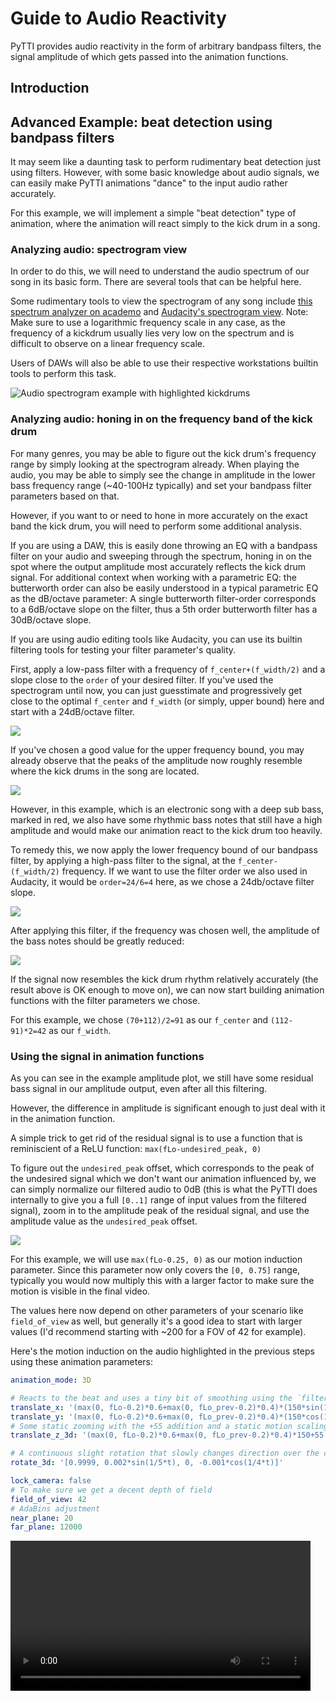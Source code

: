 # Guide to Audio Reactivity

PyTTI provides audio reactivity in the form of arbitrary bandpass filters, the signal amplitude of which gets passed into the animation functions.

## Introduction


## Advanced Example: beat detection using bandpass filters

It may seem like a daunting task to perform rudimentary beat detection just using filters. However, with some basic knowledge about audio signals, we can easily make PyTTI animations "dance" to the input audio rather accurately.

For this example, we will implement a simple "beat detection" type of animation, where the animation will react simply to the kick drum in a song.

### Analyzing audio: spectrogram view

In order to do this, we will need to understand the audio spectrum of our song in its basic form.
There are several tools that can be helpful here.

Some rudimentary tools to view the spectrogram of any song include [this spectrum analyzer on academo](https://academo.org/demos/spectrum-analyzer/) and [Audacity's spectrogram view](https://manual.audacityteam.org/man/spectrogram_view.html#select).
Note: Make sure to use a logarithmic frequency scale in any case, as the frequency of a kickdrum usually lies very low on the spectrum and is difficult to observe on a linear frequency scale.

Users of DAWs will also be able to use their respective workstations builtin tools to perform this task.

![Audio spectrogram example with highlighted kickdrums](assets/audio_spectrogram.png)

### Analyzing audio: honing in on the frequency band of the kick drum

For many genres, you may be able to figure out the kick drum's frequency range by simply looking at the spectrogram already.
When playing the audio, you may be able to simply see the change in amplitude in the lower bass frequency range (~40-100Hz typically) and set your bandpass filter parameters based on that.

However, if you want to or need to hone in more accurately on the exact band the kick drum, you will need to perform some additional analysis.

If you are using a DAW, this is easily done throwing an EQ with a bandpass filter on your audio and sweeping through the spectrum, honing in on the spot where the output amplitude most accurately reflects the kick drum signal.
For additional context when working with a parametric EQ: the butterworth order can also be easily understood in a typical parametric EQ as the dB/octave parameter: A single butterworth filter-order corresponds to a 6dB/octave slope on the filter, thus a 5th order butterworth filter has a 30dB/octave slope.

If you are using audio editing tools like Audacity, you can use its builtin filtering tools for testing your filter parameter's quality.

First, apply a low-pass filter with a frequency of `f_center+(f_width/2)` and a slope close to the `order` of your desired filter. If you've used the spectrogram until now, you can just guesstimate and progressively get close to the optimal `f_center` and `f_width` (or simply, upper bound) here and start with a 24dB/octave filter.

![](assets/audio_amplitude_lowpass.png)

If you've chosen a good value for the upper frequency bound, you may already observe that the peaks of the amplitude now roughly resemble where the kick drums in the song are located.

![](assets/audio_amplitude_lowpassed.png)

However, in this example, which is an electronic song with a deep sub bass, marked in red, we also have some rhythmic bass notes that still have a high amplitude and would make our animation react to the kick drum too heavily.

To remedy this, we now apply the lower frequency bound of our bandpass filter, by applying a high-pass filter to the signal, at the `f_center-(f_width/2)` frequency. If we want to use the filter order we also used in Audacity, it would be `order=24/6=4` here, as we chose a 24db/octave filter slope.

![](assets/audio_amplitude_hipass.png)

After applying this filter, if the frequency was chosen well, the amplitude of the bass notes should be greatly reduced:

![](assets/audio_amplitude_hipassed.png)

If the signal now resembles the kick drum rhythm relatively accurately (the result above is OK enough to move on), we can now start building animation functions with the filter parameters we chose.

For this example, we chose `(70+112)/2=91` as our `f_center` and `(112-91)*2=42` as our `f_width`.

### Using the signal in animation functions

As you can see in the example amplitude plot, we still have some residual bass signal in our amplitude output, even after all this filtering.

However, the difference in amplitude is significant enough to just deal with it in the animation function.

A simple trick to get rid of the residual signal is to use a function that is reminiscient of a ReLU function:
`max(fLo-undesired_peak, 0)`

To figure out the `undesired_peak` offset, which corresponds to the peak of the undesired signal which we don't want our animation influenced by, we can simply normalize our filtered audio to 0dB (this is what the PyTTI does internally to give you a full `[0..1]` range of input values from the filtered signal), zoom in to the amplitude peak of the residual signal, and use the amplitude value as the `undesired_peak` offset.

![](assets/audio_residual_signal.png)

For this example, we will use `max(fLo-0.25, 0)` as our motion induction parameter. Since this parameter now only covers the `[0, 0.75]` range, typically you would now multiply this with a larger factor to make sure the motion is visible in the final video.

The values here now depend on other parameters of your scenario like `field_of_view` as well, but generally it's a good idea to start with larger values (I'd recommend starting with ~200 for a FOV of 42 for example).

Here's the motion induction on the audio highlighted in the previous steps using these animation parameters:

```yaml
animation_mode: 3D

# Reacts to the beat and uses a tiny bit of smoothing using the `filter_var_prev` variable. This can be used to make the movement less abrupt. The 150*sin(1/4*t) motion scaling factor here also modulates over time to switch between translation in the x and y direction
translate_x: '(max(0, fLo-0.2)*0.6+max(0, fLo_prev-0.2)*0.4)*(150*sin(1/4*t))+0.5'
translate_y: '(max(0, fLo-0.2)*0.6+max(0, fLo_prev-0.2)*0.4)*(150*cos(1/3*t))-0.3'
# Some static zooming with the +55 addition and a static motion scaling factor of 150.
translate_z_3d: '(max(0, fLo-0.2)*0.6+max(0, fLo_prev-0.2)*0.4)*150+55'

# A continuous slight rotation that slowly changes direction over the course of the animation
rotate_3d: '[0.9999, 0.002*sin(1/5*t), 0, -0.001*cos(1/4*t)]'

lock_camera: false
# To make sure we get a decent depth of field
field_of_view: 42
# AdaBins adjustment
near_plane: 20
far_plane: 12000
```

<video src='_static/dazzled_cut.mp4' width=480 controls/>


Of course, these concepts can now be applied to almost any characteristic in your audio. You can use filters to react to specific notes in a song, or make it react to other pieces of percussion.

## Other tips

### Plotting animation functions

If you want to make absolutely sure your animation function will work as expected, you can also plot a graph of how PyTTI will modulate your signal over time using this, admittedly very hacky, script (make sure to run it in PyTTIs conda environment):

```python
from pytti import AudioParse
import matplotlib.pyplot as plt
import numpy as np
import math

filter = type('', (), {})()
filter.variable_name='fLo'
filter.f_center = 84
filter.f_width = 30
filter.order = 5


func = 'max(0, fLo-0.25)*10'
filters = [
    filter
]

frames_per_second = 18

SAMPLERATE=44100

interval = 1/frames_per_second

offset = 0
parser = AudioParse.SpectralAudioParser('C:\\path\\to\\my\\audio.mp3', offset, frames_per_second, filters)

duration = parser.get_duration()

steps = int((duration - offset) / interval)

values = {}
for filter in filters:
    values[filter.variable_name] = np.array([], dtype=np.float64)

math_env = {
    "abs": abs,
    "max": max,
    "min": min,
    "pow": pow,
    "round": round,
    "__builtins__": None,
}
math_env.update(
    {key: getattr(math, key) for key in dir(math) if "_" not in key}
)
evald_values = np.array([], dtype=np.float64)

for i in range (0, steps):
    t = i * interval
    params = parser.get_params(t)
    for param in params:
        math_env[param] = params[param]
        values[param] = np.append(values[param], params[param])
    evald_values = np.append(evald_values, eval(func, math_env))

tx = np.linspace(0, steps, num=steps) * interval

for filter in filters:
    plt.plot(tx, values[filter.variable_name], label=f'raw_bp{filter.variable_name}')
plt.plot(tx, evald_values, label='func')

plt.show()
```